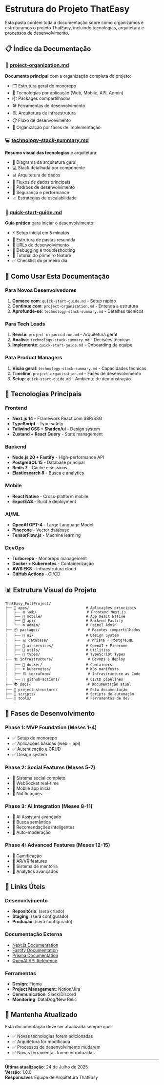 # Estrutura do Projeto ThatEasy

Esta pasta contém toda a documentação sobre como organizamos e estruturamos o projeto ThatEasy, incluindo tecnologias, arquitetura e processos de desenvolvimento.

## 📋 Índice da Documentação

### 📁 [project-organization.md](./project-organization.md)
**Documento principal** com a organização completa do projeto:
- 🗂️ Estrutura geral do monorepo
- 🎯 Tecnologias por aplicação (Web, Mobile, API, Admin)
- 📦 Packages compartilhados
- 🛠️ Ferramentas de desenvolvimento
- 🏗️ Arquitetura de infraestrutura
- 📋 Fluxo de desenvolvimento
- 🎯 Organização por fases de implementação

### 💻 [technology-stack-summary.md](./technology-stack-summary.md)
**Resumo visual das tecnologias** e arquitetura:
- 🚀 Diagrama da arquitetura geral
- 💻 Stack detalhada por componente
- 📊 Arquitetura de dados
- 🔄 Fluxos de dados principais
- 🎯 Padrões de desenvolvimento
- 🔐 Segurança e performance
- 📈 Estratégias de escalabilidade

### 🚀 [quick-start-guide.md](./quick-start-guide.md)
**Guia prático** para iniciar o desenvolvimento:
- ⚡ Setup inicial em 5 minutos
- 📂 Estrutura de pastas resumida
- 🔧 URLs de desenvolvimento
- 🐛 Debugging e troubleshooting
- 🚀 Tutorial do primeiro feature
- ✅ Checklist do primeiro dia

## 🎯 Como Usar Esta Documentação

### Para Novos Desenvolvedores
1. **Comece com**: `quick-start-guide.md` - Setup rápido
2. **Continue com**: `project-organization.md` - Entenda a estrutura
3. **Aprofunde-se**: `technology-stack-summary.md` - Detalhes técnicos

### Para Tech Leads
1. **Revise**: `project-organization.md` - Arquitetura geral
2. **Analise**: `technology-stack-summary.md` - Decisões técnicas
3. **Implemente**: `quick-start-guide.md` - Onboarding da equipe

### Para Product Managers
1. **Visão geral**: `technology-stack-summary.md` - Capacidades técnicas
2. **Timeline**: `project-organization.md` - Fases de desenvolvimento
3. **Setup**: `quick-start-guide.md` - Ambiente de demonstração

## 🔧 Tecnologias Principais

### Frontend
- **Next.js 14** - Framework React com SSR/SSG
- **TypeScript** - Type safety
- **Tailwind CSS + Shadcn/ui** - Design system
- **Zustand + React Query** - State management

### Backend  
- **Node.js 20 + Fastify** - High-performance API
- **PostgreSQL 15** - Database principal
- **Redis 7** - Cache e sessions
- **Elasticsearch 8** - Busca e analytics

### Mobile
- **React Native** - Cross-platform mobile
- **Expo/EAS** - Build e deployment

### AI/ML
- **OpenAI GPT-4** - Large Language Model
- **Pinecone** - Vector database
- **TensorFlow.js** - Machine learning

### DevOps
- **Turborepo** - Monorepo management
- **Docker + Kubernetes** - Containerização
- **AWS EKS** - Infraestrutura cloud
- **GitHub Actions** - CI/CD

## 📊 Estrutura Visual do Projeto

```
ThatEasy_FullProject/
├── 📁 apps/                          # Aplicações principais
│   ├── 🌐 web/                       # Frontend Next.js
│   ├── 📱 mobile/                    # App React Native  
│   ├── 🔧 api/                       # Backend Fastify
│   └── ⚙️ admin/                     # Painel Admin
├── 📦 packages/                      # Pacotes compartilhados
│   ├── 🎨 ui/                        # Design System
│   ├── 📊 database/                  # Prisma + PostgreSQL
│   ├── 🤖 ai-services/               # OpenAI + Pinecone
│   ├── 🔧 utils/                     # Utilities
│   └── 📝 types/                     # TypeScript Types
├── 🏗️ infrastructure/                # DevOps e deploy
│   ├── 🐳 docker/                    # Containers
│   ├── ☸️ kubernetes/                # K8s manifests
│   ├── 🏗️ terraform/                 # Infrastructure as Code
│   └── 🔄 github-actions/            # CI/CD pipelines
├── 📚 docs/                          # Documentação atual
├── 📁 project-structure/             # Esta documentação
├── 📜 scripts/                       # Scripts de automação
└── 🔧 tools/                         # Ferramentas de dev
```

## 🎯 Fases de Desenvolvimento

### Phase 1: MVP Foundation (Meses 1-4)
- ✅ Setup do monorepo
- ✅ Aplicações básicas (web + api)
- ✅ Autenticação e CRUD
- ✅ Design system

### Phase 2: Social Features (Meses 5-7) 
- 🔄 Sistema social completo
- 🔄 WebSocket real-time
- 🔄 Mobile app inicial
- 🔄 Notificações

### Phase 3: AI Integration (Meses 8-11)
- 🔄 AI Assistant avançado
- 🔄 Busca semântica
- 🔄 Recomendações inteligentes
- 🔄 Auto-moderação

### Phase 4: Advanced Features (Meses 12-15)
- 🔄 Gamificação
- 🔄 AR/VR features
- 🔄 Sistema de mentoria
- 🔄 Analytics avançados

## 🚀 Links Úteis

### Desenvolvimento
- **Repositório**: (será criado)
- **Staging**: (será configurado)
- **Produção**: (será configurado)

### Documentação Externa  
- [Next.js Documentation](https://nextjs.org/docs)
- [Fastify Documentation](https://www.fastify.io/docs/)
- [Prisma Documentation](https://www.prisma.io/docs)
- [OpenAI API Reference](https://platform.openai.com/docs)

### Ferramentas
- **Design**: Figma
- **Project Management**: Notion/Jira
- **Communication**: Slack/Discord
- **Monitoring**: DataDog/New Relic

## 📝 Mantenha Atualizado

Esta documentação deve ser atualizada sempre que:
- ✅ Novas tecnologias forem adicionadas
- ✅ Arquitetura for modificada  
- ✅ Processos de desenvolvimento mudarem
- ✅ Novas ferramentas forem introduzidas

---

**Última atualização**: 24 de Julho de 2025  
**Versão**: 1.0.0  
**Responsável**: Equipe de Arquitetura ThatEasy 